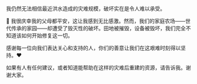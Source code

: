 我仍然无法相信最近洪水造成的灾难规模，破坏实在是令人难以承受。

🙏 我很庆幸我的父母都平安，这让我感到无比感激。然而，我们的家庭农场——世代传承的家园——却遭受了毁灭性的破坏。田地被摧毁，设备被毁坏，我们完全不知道该如何开始修复这一切。

感谢每一位向我们表达关心和支持的人，你们的善意让我们在这艰难时刻得以坚持。❤️

如果有人有任何建议，或者知道能帮助在这样的灾难后重建的资源，请告诉我。谢谢大家。
